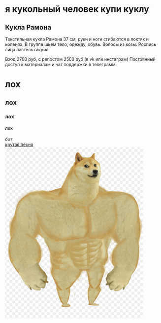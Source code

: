 # **я кукольный человек купи куклу**
## **Кукла Рамона**

Текстильная кукла Рамона 37 см, руки и ноги сгибаются в локтях и коленях. 
В группе шьем тело, одежду, обувь. Волосы из козы. Роспись лица пастель+акрил.

Вход 2700 руб, с репостом 2500 руб (в vk или инстаграм)
Постоянный доступ к материалам и чат поддержки в телеграмм.




# **лох**    
## **лох**    
### **лох**
#### **лох**    
_бот_   
[крутая песня](https://www.youtube.com/watch?v=d8IJpspU2m0)     
![понос](pisun.png)

